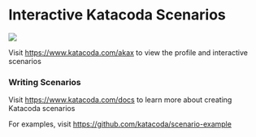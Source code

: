 # Interactive Katacoda Scenarios

[![](http://shields.katacoda.com/katacoda/akax/count.svg)](https://www.katacoda.com/akax "Get your profile on Katacoda.com")

Visit https://www.katacoda.com/akax to view the profile and interactive scenarios

### Writing Scenarios
Visit https://www.katacoda.com/docs to learn more about creating Katacoda scenarios

For examples, visit https://github.com/katacoda/scenario-example
